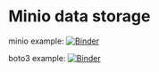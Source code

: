 # Minio data storage
minio example: 
[![Binder](https://mybinder.org/badge_logo.svg)](https://mybinder.org/v2/gh/jan-janssen/minio-example/master?filepath=minio.ipynb)

boto3 example: 
[![Binder](https://mybinder.org/badge_logo.svg)](https://mybinder.org/v2/gh/jan-janssen/minio-example/master?filepath=boto3.ipynb)
